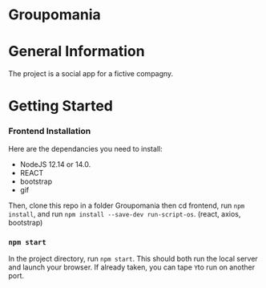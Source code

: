 # Groupomania

# General Information

The project is a social app for a fictive compagny.

# Getting Started

### Frontend Installation

Here are the dependancies you need to install:

- NodeJS 12.14 or 14.0.
- REACT
- bootstrap
- gif

Then, clone this repo in a folder Groupomania
then cd frontend, run `npm install`, and run `npm install --save-dev run-script-os`. (react, axios, bootstrap)

### `npm start`

In the project directory, run `npm start`. This should both run the local server and launch your browser. If already taken, you can tape `Y`to run on another port.

